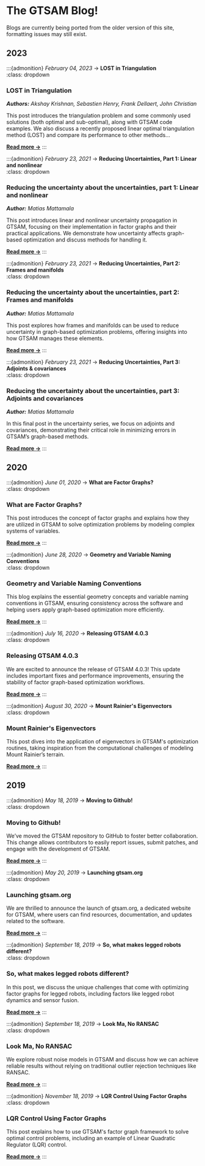 # The GTSAM Blog!

Blogs are currently being ported from the older version of this site, formatting issues may still exist.

## 2023

:::{admonition} *February 04, 2023* → **LOST in Triangulation**  
:class: dropdown

### LOST in Triangulation

***Authors:** Akshay Krishnan, Sebastien Henry, Frank Dellaert, John Christian*

This post introduces the triangulation problem and some commonly used solutions (both optimal and sub-optimal), along with GTSAM code examples. We also discuss a recently proposed linear optimal triangulation method (LOST) and compare its performance to other methods...

[**Read more →**](Blogs/2023/2023-02-04-lost-triangulation.md)
:::


:::{admonition} *February 23, 2021* → **Reducing Uncertainties, Part 1: Linear and nonlinear**  
:class: dropdown

### Reducing the uncertainty about the uncertainties, part 1: Linear and nonlinear

***Author:** Matias Mattamala*

This post introduces linear and nonlinear uncertainty propagation in GTSAM, focusing on their implementation in factor graphs and their practical applications. We demonstrate how uncertainty affects graph-based optimization and discuss methods for handling it.

[**Read more →**](Blogs/2021/2021-02-23-uncertainties-part1.md)
:::


:::{admonition} *February 23, 2021* → **Reducing Uncertainties, Part 2: Frames and manifolds**  
:class: dropdown

### Reducing the uncertainty about the uncertainties, part 2: Frames and manifolds

***Author:** Matias Mattamala*

This post explores how frames and manifolds can be used to reduce uncertainty in graph-based optimization problems, offering insights into how GTSAM manages these elements.

[**Read more →**](Blogs/2021/2021-02-23-uncertainties-part2.md)
:::


:::{admonition} *February 23, 2021* → **Reducing Uncertainties, Part 3: Adjoints & covariances**  
:class: dropdown

### Reducing the uncertainty about the uncertainties, part 3: Adjoints and covariances

***Author:** Matias Mattamala*

In this final post in the uncertainty series, we focus on adjoints and covariances, demonstrating their critical role in minimizing errors in GTSAM’s graph-based methods.

[**Read more →**](Blogs/2021/2021-02-23-uncertainties-part3.md)
:::


## 2020

:::{admonition} *June 01, 2020* → **What are Factor Graphs?**  
:class: dropdown

### What are Factor Graphs?

This post introduces the concept of factor graphs and explains how they are utilized in GTSAM to solve optimization problems by modeling complex systems of variables.

[**Read more →**](Blogs/2020/2020-06-01-factor-graphs.md)
:::


:::{admonition} *June 28, 2020* → **Geometry and Variable Naming Conventions**  
:class: dropdown

### Geometry and Variable Naming Conventions

This blog explains the essential geometry concepts and variable naming conventions in GTSAM, ensuring consistency across the software and helping users apply graph-based optimization more efficiently.

[**Read more →**](Blogs/2020/2020-06-28-gtsam-conventions.md)
:::


:::{admonition} *July 16, 2020* → **Releasing GTSAM 4.0.3**  
:class: dropdown

### Releasing GTSAM 4.0.3

We are excited to announce the release of GTSAM 4.0.3! This update includes important fixes and performance improvements, ensuring the stability of factor graph-based optimization workflows.

[**Read more →**](Blogs/2020/2020-07-16-new-release-gtsam.md)
:::


:::{admonition} *August 30, 2020* → **Mount Rainier's Eigenvectors**  
:class: dropdown

### Mount Rainier's Eigenvectors

This post dives into the application of eigenvectors in GTSAM's optimization routines, taking inspiration from the computational challenges of modeling Mount Rainier’s terrain.

[**Read more →**](Blogs/2020/2020-08-30-Laplacian.md)
:::


## 2019

:::{admonition} *May 18, 2019* → **Moving to Github!**  
:class: dropdown

### Moving to Github!

We’ve moved the GTSAM repository to GitHub to foster better collaboration. This change allows contributors to easily report issues, submit patches, and engage with the development of GTSAM.

[**Read more →**](Blogs/2019/2019-05-18_moving-to-github.md)
:::


:::{admonition} *May 20, 2019* → **Launching gtsam.org**  
:class: dropdown

### Launching gtsam.org

We are thrilled to announce the launch of gtsam.org, a dedicated website for GTSAM, where users can find resources, documentation, and updates related to the software.

[**Read more →**](Blogs/2019/2019-05-20_gtsam-org.md)
:::


:::{admonition} *September 18, 2019* → **So, what makes legged robots different?**  
:class: dropdown

### So, what makes legged robots different?

In this post, we discuss the unique challenges that come with optimizing factor graphs for legged robots, including factors like legged robot dynamics and sensor fusion.

[**Read more →**](Blogs/2019/2019-09-18_legged-robot-factors-part-I.md)
:::


:::{admonition} *September 18, 2019* → **Look Ma, No RANSAC**  
:class: dropdown

### Look Ma, No RANSAC

We explore robust noise models in GTSAM and discuss how we can achieve reliable results without relying on traditional outlier rejection techniques like RANSAC.

[**Read more →**](Blogs/2019/2019-09-20-robust-noise-model.md)
:::


:::{admonition} *November 18, 2019* → **LQR Control Using Factor Graphs**  
:class: dropdown

### LQR Control Using Factor Graphs

This post explains how to use GTSAM's factor graph framework to solve optimal control problems, including an example of Linear Quadratic Regulator (LQR) control.

[**Read more →**](Blogs/2019/2019-11-07-lqr-control.md)
:::